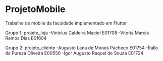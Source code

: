 # ProjetoMobile
Trabalho de mobile da faculdade implementado em Flutter

Grupo 1:
projeto_loja
-Vinicius Caldeira Maciel E01708
-Vitoria Marcia Ramos Dias E01604

Grupo 2:
projeto_cliente
-Augusto Lana de Morais Pacheco E01754
-Ítallo da Pureza Oliveira E00550
-Igor Augusto Raquel de Souza E01724

